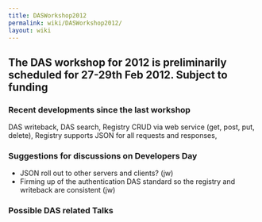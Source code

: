 ```yaml
---
title: DASWorkshop2012
permalink: wiki/DASWorkshop2012/
layout: wiki
---
```


The DAS workshop for 2012 is preliminarily scheduled for 27-29th Feb 2012. Subject to funding
---------------------------------------------------------------------------------------------

### Recent developments since the last workshop

DAS writeback, DAS search, Registry CRUD via web service (get, post,
put, delete), Registry supports JSON for all requests and responses,

### Suggestions for discussions on Developers Day

-   JSON roll out to other servers and clients? (jw)
-   Firming up of the authentication DAS standard so the registry and
    writeback are consistent (jw)

### Possible DAS related Talks
